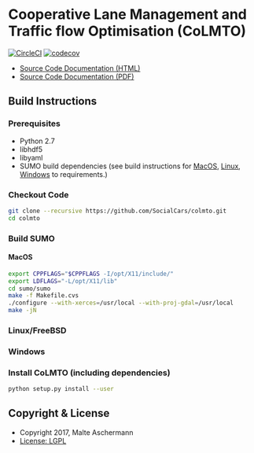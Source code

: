 # Cooperative Lane Management and Traffic flow Optimisation (CoLMTO)

[![CircleCI](https://circleci.com/gh/SocialCars/colmto.svg?style=shield)](https://circleci.com/gh/SocialCars/colmto)
[![codecov](https://codecov.io/gh/SocialCars/colmto/branch/master/graph/badge.svg)](https://codecov.io/gh/SocialCars/colmto)

  * [Source Code Documentation (HTML)](http://socialcars.github.io/colmto/docs/sources/index.html)
  * [Source Code Documentation (PDF)](http://socialcars.github.io/colmto/docs/CoLMTO-doc.pdf)

## Build Instructions

### Prerequisites

* Python 2.7
* libhdf5
* libyaml
* SUMO build dependencies (see build instructions for [MacOS](http://sumo.dlr.de/wiki/Installing/MacOS_Build_w_Homebrew), [Linux](http://sumo.dlr.de/wiki/Installing/Linux_Build), [Windows](http://sumo.dlr.de/wiki/Installing/Windows_Build) to requirements.)

### Checkout Code

```zsh
git clone --recursive https://github.com/SocialCars/colmto.git
cd colmto
```

### Build SUMO

#### MacOS

```zsh
export CPPFLAGS="$CPPFLAGS -I/opt/X11/include/"
export LDFLAGS="-L/opt/X11/lib"
cd sumo/sumo
make -f Makefile.cvs
./configure --with-xerces=/usr/local --with-proj-gdal=/usr/local
make -jN
```

### Linux/FreeBSD

### Windows


### Install CoLMTO (including dependencies)

```zsh
python setup.py install --user
```

## Copyright & License

  * Copyright 2017, Malte Aschermann
  * [License: LGPL](http://socialcars.github.io/colmto/LICENSE.md)
